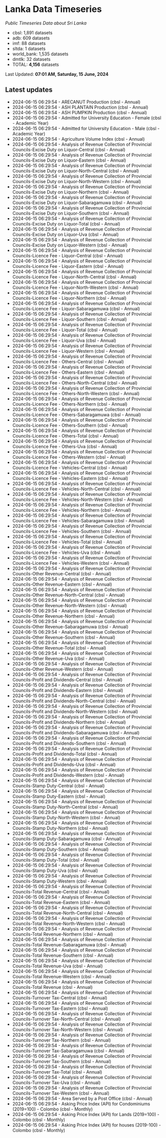 # Lanka Data Timeseries
*Public Timeseries Data about Sri Lanka*

* cbsl: 1,891 datasets
* adb: 609 datasets
* imf: 88 datasets
* sltda: 1 datasets
* world_bank: 1,535 datasets
* dmtlk: 32 datasets
* TOTAL: **4,156** datasets

Last Updated: **07:01 AM, Saturday, 15 June, 2024**

## Latest updates

* 2024-06-15 06:29:54 - ARECANUT Production (cbsl - Annual)
* 2024-06-15 06:29:54 - ASH PLANTAIN Production (cbsl - Annual)
* 2024-06-15 06:29:54 - ASH PUMPKIN Production (cbsl - Annual)
* 2024-06-15 06:29:54 - Admitted for University Education - Female (cbsl - Academic Year)
* 2024-06-15 06:29:54 - Admitted for University Education - Male (cbsl - Academic Year)
* 2024-06-15 06:29:54 - Agriculture Volume Index (cbsl - Annual)
* 2024-06-15 06:29:54 - Analysis of Revenue Collection of Provincial Councils-Excise Duty on Liquor-Central (cbsl - Annual)
* 2024-06-15 06:29:54 - Analysis of Revenue Collection of Provincial Councils-Excise Duty on Liquor-Eastern (cbsl - Annual)
* 2024-06-15 06:29:54 - Analysis of Revenue Collection of Provincial Councils-Excise Duty on Liquor-North-Central (cbsl - Annual)
* 2024-06-15 06:29:54 - Analysis of Revenue Collection of Provincial Councils-Excise Duty on Liquor-North-Western (cbsl - Annual)
* 2024-06-15 06:29:54 - Analysis of Revenue Collection of Provincial Councils-Excise Duty on Liquor-Northern (cbsl - Annual)
* 2024-06-15 06:29:54 - Analysis of Revenue Collection of Provincial Councils-Excise Duty on Liquor-Sabaragamuwa (cbsl - Annual)
* 2024-06-15 06:29:54 - Analysis of Revenue Collection of Provincial Councils-Excise Duty on Liquor-Southern (cbsl - Annual)
* 2024-06-15 06:29:54 - Analysis of Revenue Collection of Provincial Councils-Excise Duty on Liquor-Total (cbsl - Annual)
* 2024-06-15 06:29:54 - Analysis of Revenue Collection of Provincial Councils-Excise Duty on Liquor-Uva (cbsl - Annual)
* 2024-06-15 06:29:54 - Analysis of Revenue Collection of Provincial Councils-Excise Duty on Liquor-Western (cbsl - Annual)
* 2024-06-15 06:29:54 - Analysis of Revenue Collection of Provincial Councils-Licence Fee - Liquor-Central (cbsl - Annual)
* 2024-06-15 06:29:54 - Analysis of Revenue Collection of Provincial Councils-Licence Fee - Liquor-Eastern (cbsl - Annual)
* 2024-06-15 06:29:54 - Analysis of Revenue Collection of Provincial Councils-Licence Fee - Liquor-North-Central (cbsl - Annual)
* 2024-06-15 06:29:54 - Analysis of Revenue Collection of Provincial Councils-Licence Fee - Liquor-North-Western (cbsl - Annual)
* 2024-06-15 06:29:54 - Analysis of Revenue Collection of Provincial Councils-Licence Fee - Liquor-Northern (cbsl - Annual)
* 2024-06-15 06:29:54 - Analysis of Revenue Collection of Provincial Councils-Licence Fee - Liquor-Sabaragamuwa (cbsl - Annual)
* 2024-06-15 06:29:54 - Analysis of Revenue Collection of Provincial Councils-Licence Fee - Liquor-Southern (cbsl - Annual)
* 2024-06-15 06:29:54 - Analysis of Revenue Collection of Provincial Councils-Licence Fee - Liquor-Total (cbsl - Annual)
* 2024-06-15 06:29:54 - Analysis of Revenue Collection of Provincial Councils-Licence Fee - Liquor-Uva (cbsl - Annual)
* 2024-06-15 06:29:54 - Analysis of Revenue Collection of Provincial Councils-Licence Fee - Liquor-Western (cbsl - Annual)
* 2024-06-15 06:29:54 - Analysis of Revenue Collection of Provincial Councils-Licence Fee - Others-Central (cbsl - Annual)
* 2024-06-15 06:29:54 - Analysis of Revenue Collection of Provincial Councils-Licence Fee - Others-Eastern (cbsl - Annual)
* 2024-06-15 06:29:54 - Analysis of Revenue Collection of Provincial Councils-Licence Fee - Others-North-Central (cbsl - Annual)
* 2024-06-15 06:29:54 - Analysis of Revenue Collection of Provincial Councils-Licence Fee - Others-North-Western (cbsl - Annual)
* 2024-06-15 06:29:54 - Analysis of Revenue Collection of Provincial Councils-Licence Fee - Others-Northern (cbsl - Annual)
* 2024-06-15 06:29:54 - Analysis of Revenue Collection of Provincial Councils-Licence Fee - Others-Sabaragamuwa (cbsl - Annual)
* 2024-06-15 06:29:54 - Analysis of Revenue Collection of Provincial Councils-Licence Fee - Others-Southern (cbsl - Annual)
* 2024-06-15 06:29:54 - Analysis of Revenue Collection of Provincial Councils-Licence Fee - Others-Total (cbsl - Annual)
* 2024-06-15 06:29:54 - Analysis of Revenue Collection of Provincial Councils-Licence Fee - Others-Uva (cbsl - Annual)
* 2024-06-15 06:29:54 - Analysis of Revenue Collection of Provincial Councils-Licence Fee - Others-Western (cbsl - Annual)
* 2024-06-15 06:29:54 - Analysis of Revenue Collection of Provincial Councils-Licence Fee - Vehicles-Central (cbsl - Annual)
* 2024-06-15 06:29:54 - Analysis of Revenue Collection of Provincial Councils-Licence Fee - Vehicles-Eastern (cbsl - Annual)
* 2024-06-15 06:29:54 - Analysis of Revenue Collection of Provincial Councils-Licence Fee - Vehicles-North-Central (cbsl - Annual)
* 2024-06-15 06:29:54 - Analysis of Revenue Collection of Provincial Councils-Licence Fee - Vehicles-North-Western (cbsl - Annual)
* 2024-06-15 06:29:54 - Analysis of Revenue Collection of Provincial Councils-Licence Fee - Vehicles-Northern (cbsl - Annual)
* 2024-06-15 06:29:54 - Analysis of Revenue Collection of Provincial Councils-Licence Fee - Vehicles-Sabaragamuwa (cbsl - Annual)
* 2024-06-15 06:29:54 - Analysis of Revenue Collection of Provincial Councils-Licence Fee - Vehicles-Southern (cbsl - Annual)
* 2024-06-15 06:29:54 - Analysis of Revenue Collection of Provincial Councils-Licence Fee - Vehicles-Total (cbsl - Annual)
* 2024-06-15 06:29:54 - Analysis of Revenue Collection of Provincial Councils-Licence Fee - Vehicles-Uva (cbsl - Annual)
* 2024-06-15 06:29:54 - Analysis of Revenue Collection of Provincial Councils-Licence Fee - Vehicles-Western (cbsl - Annual)
* 2024-06-15 06:29:54 - Analysis of Revenue Collection of Provincial Councils-Other Revenue-Central (cbsl - Annual)
* 2024-06-15 06:29:54 - Analysis of Revenue Collection of Provincial Councils-Other Revenue-Eastern (cbsl - Annual)
* 2024-06-15 06:29:54 - Analysis of Revenue Collection of Provincial Councils-Other Revenue-North-Central (cbsl - Annual)
* 2024-06-15 06:29:54 - Analysis of Revenue Collection of Provincial Councils-Other Revenue-North-Western (cbsl - Annual)
* 2024-06-15 06:29:54 - Analysis of Revenue Collection of Provincial Councils-Other Revenue-Northern (cbsl - Annual)
* 2024-06-15 06:29:54 - Analysis of Revenue Collection of Provincial Councils-Other Revenue-Sabaragamuwa (cbsl - Annual)
* 2024-06-15 06:29:54 - Analysis of Revenue Collection of Provincial Councils-Other Revenue-Southern (cbsl - Annual)
* 2024-06-15 06:29:54 - Analysis of Revenue Collection of Provincial Councils-Other Revenue-Total (cbsl - Annual)
* 2024-06-15 06:29:54 - Analysis of Revenue Collection of Provincial Councils-Other Revenue-Uva (cbsl - Annual)
* 2024-06-15 06:29:54 - Analysis of Revenue Collection of Provincial Councils-Other Revenue-Western (cbsl - Annual)
* 2024-06-15 06:29:54 - Analysis of Revenue Collection of Provincial Councils-Profit and Dividends-Central (cbsl - Annual)
* 2024-06-15 06:29:54 - Analysis of Revenue Collection of Provincial Councils-Profit and Dividends-Eastern (cbsl - Annual)
* 2024-06-15 06:29:54 - Analysis of Revenue Collection of Provincial Councils-Profit and Dividends-North-Central (cbsl - Annual)
* 2024-06-15 06:29:54 - Analysis of Revenue Collection of Provincial Councils-Profit and Dividends-North-Western (cbsl - Annual)
* 2024-06-15 06:29:54 - Analysis of Revenue Collection of Provincial Councils-Profit and Dividends-Northern (cbsl - Annual)
* 2024-06-15 06:29:54 - Analysis of Revenue Collection of Provincial Councils-Profit and Dividends-Sabaragamuwa (cbsl - Annual)
* 2024-06-15 06:29:54 - Analysis of Revenue Collection of Provincial Councils-Profit and Dividends-Southern (cbsl - Annual)
* 2024-06-15 06:29:54 - Analysis of Revenue Collection of Provincial Councils-Profit and Dividends-Total (cbsl - Annual)
* 2024-06-15 06:29:54 - Analysis of Revenue Collection of Provincial Councils-Profit and Dividends-Uva (cbsl - Annual)
* 2024-06-15 06:29:54 - Analysis of Revenue Collection of Provincial Councils-Profit and Dividends-Western (cbsl - Annual)
* 2024-06-15 06:29:54 - Analysis of Revenue Collection of Provincial Councils-Stamp Duty-Central (cbsl - Annual)
* 2024-06-15 06:29:54 - Analysis of Revenue Collection of Provincial Councils-Stamp Duty-Eastern (cbsl - Annual)
* 2024-06-15 06:29:54 - Analysis of Revenue Collection of Provincial Councils-Stamp Duty-North-Central (cbsl - Annual)
* 2024-06-15 06:29:54 - Analysis of Revenue Collection of Provincial Councils-Stamp Duty-North-Western (cbsl - Annual)
* 2024-06-15 06:29:54 - Analysis of Revenue Collection of Provincial Councils-Stamp Duty-Northern (cbsl - Annual)
* 2024-06-15 06:29:54 - Analysis of Revenue Collection of Provincial Councils-Stamp Duty-Sabaragamuwa (cbsl - Annual)
* 2024-06-15 06:29:54 - Analysis of Revenue Collection of Provincial Councils-Stamp Duty-Southern (cbsl - Annual)
* 2024-06-15 06:29:54 - Analysis of Revenue Collection of Provincial Councils-Stamp Duty-Total (cbsl - Annual)
* 2024-06-15 06:29:54 - Analysis of Revenue Collection of Provincial Councils-Stamp Duty-Uva (cbsl - Annual)
* 2024-06-15 06:29:54 - Analysis of Revenue Collection of Provincial Councils-Stamp Duty-Western (cbsl - Annual)
* 2024-06-15 06:29:54 - Analysis of Revenue Collection of Provincial Councils-Total Revenue-Central (cbsl - Annual)
* 2024-06-15 06:29:54 - Analysis of Revenue Collection of Provincial Councils-Total Revenue-Eastern (cbsl - Annual)
* 2024-06-15 06:29:54 - Analysis of Revenue Collection of Provincial Councils-Total Revenue-North-Central (cbsl - Annual)
* 2024-06-15 06:29:54 - Analysis of Revenue Collection of Provincial Councils-Total Revenue-North-Western (cbsl - Annual)
* 2024-06-15 06:29:54 - Analysis of Revenue Collection of Provincial Councils-Total Revenue-Northern (cbsl - Annual)
* 2024-06-15 06:29:54 - Analysis of Revenue Collection of Provincial Councils-Total Revenue-Sabaragamuwa (cbsl - Annual)
* 2024-06-15 06:29:54 - Analysis of Revenue Collection of Provincial Councils-Total Revenue-Southern (cbsl - Annual)
* 2024-06-15 06:29:54 - Analysis of Revenue Collection of Provincial Councils-Total Revenue-Uva (cbsl - Annual)
* 2024-06-15 06:29:54 - Analysis of Revenue Collection of Provincial Councils-Total Revenue-Western (cbsl - Annual)
* 2024-06-15 06:29:54 - Analysis of Revenue Collection of Provincial Councils-Total Revenue (cbsl - Annual)
* 2024-06-15 06:29:54 - Analysis of Revenue Collection of Provincial Councils-Turnover Tax-Central (cbsl - Annual)
* 2024-06-15 06:29:54 - Analysis of Revenue Collection of Provincial Councils-Turnover Tax-Eastern (cbsl - Annual)
* 2024-06-15 06:29:54 - Analysis of Revenue Collection of Provincial Councils-Turnover Tax-North-Central (cbsl - Annual)
* 2024-06-15 06:29:54 - Analysis of Revenue Collection of Provincial Councils-Turnover Tax-North-Western (cbsl - Annual)
* 2024-06-15 06:29:54 - Analysis of Revenue Collection of Provincial Councils-Turnover Tax-Northern (cbsl - Annual)
* 2024-06-15 06:29:54 - Analysis of Revenue Collection of Provincial Councils-Turnover Tax-Sabaragamuwa (cbsl - Annual)
* 2024-06-15 06:29:54 - Analysis of Revenue Collection of Provincial Councils-Turnover Tax-Southern (cbsl - Annual)
* 2024-06-15 06:29:54 - Analysis of Revenue Collection of Provincial Councils-Turnover Tax-Total (cbsl - Annual)
* 2024-06-15 06:29:54 - Analysis of Revenue Collection of Provincial Councils-Turnover Tax-Uva (cbsl - Annual)
* 2024-06-15 06:29:54 - Analysis of Revenue Collection of Provincial Councils-Turnover Tax-Western (cbsl - Annual)
* 2024-06-15 06:29:54 - Area Served by a Post Office (cbsl - Annual)
* 2024-06-15 06:29:54 - Asking Price Index (API) for Condominiums (2019=100) - Colombo (cbsl - Monthly)
* 2024-06-15 06:29:54 - Asking Price Index (API) for Lands (2019=100) - Colombo (cbsl - Monthly)
* 2024-06-15 06:29:54 - Asking Price Index (API) for houses (2019-100) - Colombo (cbsl - Monthly)